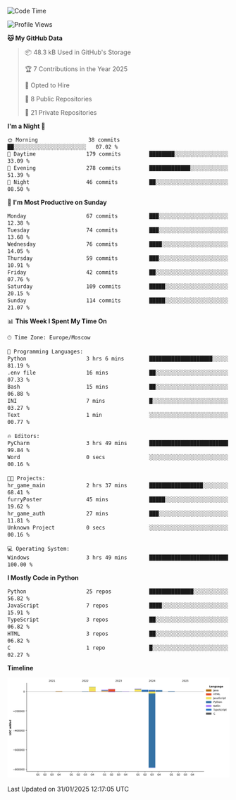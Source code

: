 <!--START_SECTION:waka-->
![Code Time](http://img.shields.io/badge/Code%20Time-592%20hrs%2014%20mins-blue)

![Profile Views](http://img.shields.io/badge/Profile%20Views-6-blue)

**🐱 My GitHub Data** 

> 📦 48.3 kB Used in GitHub's Storage 
 > 
> 🏆 7 Contributions in the Year 2025
 > 
> 💼 Opted to Hire
 > 
> 📜 8 Public Repositories 
 > 
> 🔑 21 Private Repositories 
 > 
**I'm a Night 🦉** 

```text
🌞 Morning                38 commits          ██░░░░░░░░░░░░░░░░░░░░░░░   07.02 % 
🌆 Daytime                179 commits         ████████░░░░░░░░░░░░░░░░░   33.09 % 
🌃 Evening                278 commits         █████████████░░░░░░░░░░░░   51.39 % 
🌙 Night                  46 commits          ██░░░░░░░░░░░░░░░░░░░░░░░   08.50 % 
```
📅 **I'm Most Productive on Sunday** 

```text
Monday                   67 commits          ███░░░░░░░░░░░░░░░░░░░░░░   12.38 % 
Tuesday                  74 commits          ███░░░░░░░░░░░░░░░░░░░░░░   13.68 % 
Wednesday                76 commits          ████░░░░░░░░░░░░░░░░░░░░░   14.05 % 
Thursday                 59 commits          ███░░░░░░░░░░░░░░░░░░░░░░   10.91 % 
Friday                   42 commits          ██░░░░░░░░░░░░░░░░░░░░░░░   07.76 % 
Saturday                 109 commits         █████░░░░░░░░░░░░░░░░░░░░   20.15 % 
Sunday                   114 commits         █████░░░░░░░░░░░░░░░░░░░░   21.07 % 
```


📊 **This Week I Spent My Time On** 

```text
🕑︎ Time Zone: Europe/Moscow

💬 Programming Languages: 
Python                   3 hrs 6 mins        ████████████████████░░░░░   81.19 % 
.env file                16 mins             ██░░░░░░░░░░░░░░░░░░░░░░░   07.33 % 
Bash                     15 mins             ██░░░░░░░░░░░░░░░░░░░░░░░   06.88 % 
INI                      7 mins              █░░░░░░░░░░░░░░░░░░░░░░░░   03.27 % 
Text                     1 min               ░░░░░░░░░░░░░░░░░░░░░░░░░   00.77 % 

🔥 Editors: 
PyCharm                  3 hrs 49 mins       █████████████████████████   99.84 % 
Word                     0 secs              ░░░░░░░░░░░░░░░░░░░░░░░░░   00.16 % 

🐱‍💻 Projects: 
hr_game_main             2 hrs 37 mins       █████████████████░░░░░░░░   68.41 % 
furryPoster              45 mins             █████░░░░░░░░░░░░░░░░░░░░   19.62 % 
hr_game_auth             27 mins             ███░░░░░░░░░░░░░░░░░░░░░░   11.81 % 
Unknown Project          0 secs              ░░░░░░░░░░░░░░░░░░░░░░░░░   00.16 % 

💻 Operating System: 
Windows                  3 hrs 49 mins       █████████████████████████   100.00 % 
```

**I Mostly Code in Python** 

```text
Python                   25 repos            ██████████████░░░░░░░░░░░   56.82 % 
JavaScript               7 repos             ████░░░░░░░░░░░░░░░░░░░░░   15.91 % 
TypeScript               3 repos             ██░░░░░░░░░░░░░░░░░░░░░░░   06.82 % 
HTML                     3 repos             ██░░░░░░░░░░░░░░░░░░░░░░░   06.82 % 
C                        1 repo              █░░░░░░░░░░░░░░░░░░░░░░░░   02.27 % 
```



**Timeline**

![Lines of Code chart](https://raw.githubusercontent.com/adlemx/adlemx/main/assets/bar_graph.png)


 Last Updated on 31/01/2025 12:17:05 UTC
<!--END_SECTION:waka-->
